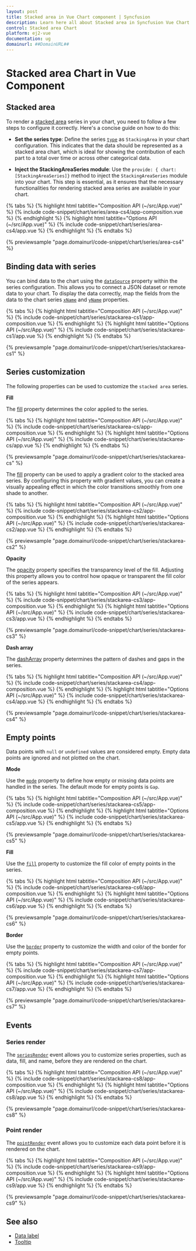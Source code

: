 ```yaml
---
layout: post
title: Stacked area in Vue Chart component | Syncfusion
description: Learn here all about Stacked area in Syncfusion Vue Chart component of Syncfusion Essential JS 2 and more.
control: Stacked area Chart
platform: ej2-vue
documentation: ug
domainurl: ##DomainURL##
---
```


# Stacked area Chart in Vue Component

## Stacked area

To render a [stacked area](https://www.syncfusion.com/vue-components/vue-charts/chart-types/stacked-area-chart) series in your chart, you need to follow a few steps to configure it correctly. Here's a concise guide on how to do this:
 
* **Set the series type**: Define the series [`type`](https://ej2.syncfusion.com/vue/documentation/api/chart/series/#type) as `StackingArea` in your chart configuration. This indicates that the data should be represented as a stacked area chart, which is ideal for showing the contribution of each part to a total over time or across other categorical data.

* **Inject the StackingAreaSeries module**: Use the `provide: { chart: [StackingAreaSeries]}` method to inject the `StackingAreaSeries` module into your chart. This step is essential, as it ensures that the necessary functionalities for rendering stacked area series are available in your chart.

{% tabs %}
{% highlight html tabtitle="Composition API (~/src/App.vue)" %}
{% include code-snippet/chart/series/area-cs4/app-composition.vue %}
{% endhighlight %}
{% highlight html tabtitle="Options API (~/src/App.vue)" %}
{% include code-snippet/chart/series/area-cs4/app.vue %}
{% endhighlight %}
{% endtabs %}
        
{% previewsample "page.domainurl/code-snippet/chart/series/area-cs4" %}

## Binding data with series

You can bind data to the chart using the [`dataSource`](https://ej2.syncfusion.com/vue/documentation/api/chart/series/#datasource) property within the series configuration. This allows you to connect a JSON dataset or remote data to your chart. To display the data correctly, map the fields from the data to the chart series [`xName`](https://ej2.syncfusion.com/vue/documentation/api/chart/series/#xname) and [`yName`](https://ej2.syncfusion.com/vue/documentation/api/chart/series/#yname) properties.

{% tabs %}
{% highlight html tabtitle="Composition API (~/src/App.vue)" %}
{% include code-snippet/chart/series/stackarea-cs1/app-composition.vue %}
{% endhighlight %}
{% highlight html tabtitle="Options API (~/src/App.vue)" %}
{% include code-snippet/chart/series/stackarea-cs1/app.vue %}
{% endhighlight %}
{% endtabs %}
        
{% previewsample "page.domainurl/code-snippet/chart/series/stackarea-cs1" %}

## Series customization

The following properties can be used to customize the `stacked area` series.

**Fill**

The [fill](https://ej2.syncfusion.com/vue/documentation/api/chart/series/#fill) property determines the color applied to the series.

{% tabs %}
{% highlight html tabtitle="Composition API (~/src/App.vue)" %}
{% include code-snippet/chart/series/stackarea-cs/app-composition.vue %}
{% endhighlight %}
{% highlight html tabtitle="Options API (~/src/App.vue)" %}
{% include code-snippet/chart/series/stackarea-cs/app.vue %}
{% endhighlight %}
{% endtabs %}
        
{% previewsample "page.domainurl/code-snippet/chart/series/stackarea-cs" %}

The [fill](https://ej2.syncfusion.com/vue/documentation/api/chart/series/#fill) property can be used to apply a gradient color to the stacked area series. By configuring this property with gradient values, you can create a visually appealing effect in which the color transitions smoothly from one shade to another.

{% tabs %}
{% highlight html tabtitle="Composition API (~/src/App.vue)" %}
{% include code-snippet/chart/series/stackarea-cs2/app-composition.vue %}
{% endhighlight %}
{% highlight html tabtitle="Options API (~/src/App.vue)" %}
{% include code-snippet/chart/series/stackarea-cs2/app.vue %}
{% endhighlight %}
{% endtabs %}
        
{% previewsample "page.domainurl/code-snippet/chart/series/stackarea-cs2" %}

**Opacity**

The [opacity](https://ej2.syncfusion.com/vue/documentation/api/chart/series/#opacity) property specifies the transparency level of the fill. Adjusting this property allows you to control how opaque or transparent the fill color of the series appears.

{% tabs %}
{% highlight html tabtitle="Composition API (~/src/App.vue)" %}
{% include code-snippet/chart/series/stackarea-cs3/app-composition.vue %}
{% endhighlight %}
{% highlight html tabtitle="Options API (~/src/App.vue)" %}
{% include code-snippet/chart/series/stackarea-cs3/app.vue %}
{% endhighlight %}
{% endtabs %}
        
{% previewsample "page.domainurl/code-snippet/chart/series/stackarea-cs3" %}

**Dash array**

The [dashArray](https://ej2.syncfusion.com/vue/documentation/api/chart/series/#dasharray) property determines the pattern of dashes and gaps in the series.

{% tabs %}
{% highlight html tabtitle="Composition API (~/src/App.vue)" %}
{% include code-snippet/chart/series/stackarea-cs4/app-composition.vue %}
{% endhighlight %}
{% highlight html tabtitle="Options API (~/src/App.vue)" %}
{% include code-snippet/chart/series/stackarea-cs4/app.vue %}
{% endhighlight %}
{% endtabs %}
        
{% previewsample "page.domainurl/code-snippet/chart/series/stackarea-cs4" %}

## Empty points

Data points with `null` or `undefined` values are considered empty. Empty data points are ignored and not plotted on the chart.

**Mode**

Use the [`mode`](https://ej2.syncfusion.com/vue/documentation/api/chart/emptyPointSettings/#mode) property to define how empty or missing data points are handled in the series. The default mode for empty points is `Gap`.

{% tabs %}
{% highlight html tabtitle="Composition API (~/src/App.vue)" %}
{% include code-snippet/chart/series/stackarea-cs5/app-composition.vue %}
{% endhighlight %}
{% highlight html tabtitle="Options API (~/src/App.vue)" %}
{% include code-snippet/chart/series/stackarea-cs5/app.vue %}
{% endhighlight %}
{% endtabs %}
        
{% previewsample "page.domainurl/code-snippet/chart/series/stackarea-cs5" %}

**Fill**

Use the [`fill`](https://ej2.syncfusion.com/vue/documentation/api/chart/emptyPointSettings/#fill) property to customize the fill color of empty points in the series.

{% tabs %}
{% highlight html tabtitle="Composition API (~/src/App.vue)" %}
{% include code-snippet/chart/series/stackarea-cs6/app-composition.vue %}
{% endhighlight %}
{% highlight html tabtitle="Options API (~/src/App.vue)" %}
{% include code-snippet/chart/series/stackarea-cs6/app.vue %}
{% endhighlight %}
{% endtabs %}
        
{% previewsample "page.domainurl/code-snippet/chart/series/stackarea-cs6" %}

**Border**

Use the [`border`](https://ej2.syncfusion.com/vue/documentation/api/chart/emptyPointSettings/#border) property to customize the width and color of the border for empty points.

{% tabs %}
{% highlight html tabtitle="Composition API (~/src/App.vue)" %}
{% include code-snippet/chart/series/stackarea-cs7/app-composition.vue %}
{% endhighlight %}
{% highlight html tabtitle="Options API (~/src/App.vue)" %}
{% include code-snippet/chart/series/stackarea-cs7/app.vue %}
{% endhighlight %}
{% endtabs %}
        
{% previewsample "page.domainurl/code-snippet/chart/series/stackarea-cs7" %}

## Events

### Series render

The [`seriesRender`](https://ej2.syncfusion.com/vue/documentation/api/chart#seriesrender) event allows you to customize series properties, such as data, fill, and name, before they are rendered on the chart.

{% tabs %}
{% highlight html tabtitle="Composition API (~/src/App.vue)" %}
{% include code-snippet/chart/series/stackarea-cs8/app-composition.vue %}
{% endhighlight %}
{% highlight html tabtitle="Options API (~/src/App.vue)" %}
{% include code-snippet/chart/series/stackarea-cs8/app.vue %}
{% endhighlight %}
{% endtabs %}
        
{% previewsample "page.domainurl/code-snippet/chart/series/stackarea-cs8" %}

### Point render

The [`pointRender`](https://ej2.syncfusion.com/vue/documentation/api/chart#pointrender) event allows you to customize each data point before it is rendered on the chart.

{% tabs %}
{% highlight html tabtitle="Composition API (~/src/App.vue)" %}
{% include code-snippet/chart/series/stackarea-cs9/app-composition.vue %}
{% endhighlight %}
{% highlight html tabtitle="Options API (~/src/App.vue)" %}
{% include code-snippet/chart/series/stackarea-cs9/app.vue %}
{% endhighlight %}
{% endtabs %}
        
{% previewsample "page.domainurl/code-snippet/chart/series/stackarea-cs9" %}

## See also

* [Data label](../data-labels/)
* [Tooltip](../tool-tip/)